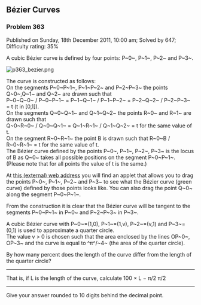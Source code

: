 Bézier Curves
-------------

### Problem 363

Published on Sunday, 18th December 2011, 10:00 am; Solved by 647;
Difficulty rating: 35%

A cubic Bézier curve is defined by four points: P~0~, P~1~, P~2~ and
P~3~.

![p363\_bezier.png](project/images/p363_bezier.png)

The curve is constructed as follows:\
 On the segments P~0~P~1~, P~1~P~2~ and P~2~P~3~ the points Q~0~,Q~1~
and Q~2~ are drawn such that\
 P~0~Q~0~ / P~0~P~1~ = P~1~Q~1~ / P~1~P~2~ = P~2~Q~2~ / P~2~P~3~ = t (t
in [0,1]).\
 On the segments Q~0~Q~1~ and Q~1~Q~2~ the points R~0~ and R~1~ are
drawn such that\
 Q~0~R~0~ / Q~0~Q~1~ = Q~1~R~1~ / Q~1~Q~2~ = t for the same value of t.\
 On the segment R~0~R~1~ the point B is drawn such that R~0~B / R~0~R~1~
= t for the same value of t.\
 The Bézier curve defined by the points P~0~, P~1~, P~2~, P~3~ is the
locus of B as Q~0~ takes all possible positions on the segment
P~0~P~1~.\
 (Please note that for all points the value of t is the same.)

At [this (external) web
address](http://home.kpn.nl/hklein/bezier/bezier.html) you will find an
applet that allows you to drag the points P~0~, P~1~, P~2~ and P~3~ to
see what the Bézier curve (green curve) defined by those points looks
like. You can also drag the point Q~0~ along the segment P~0~P~1~.

From the construction it is clear that the Bézier curve will be tangent
to the segments P~0~P~1~ in P~0~ and P~2~P~3~ in P~3~.

A cubic Bézier curve with P~0~=(1,0), P~1~=(1,v), P~2~=(v,1) and
P~3~=(0,1) is used to approximate a quarter circle.\
 The value v \> 0 is chosen such that the area enclosed by the lines
OP~0~, OP~3~ and the curve is equal to ^π^/~4~ (the area of the quarter
circle).

By how many percent does the length of the curve differ from the length
of the quarter circle?

  ------------------------ ------------------------ ------------------------
  That is, if L is the
  length of the curve,
  calculate 100 ×
  L − π/2
  π/2
  ------------------------ ------------------------ ------------------------

Give your answer rounded to 10 digits behind the decimal point.
